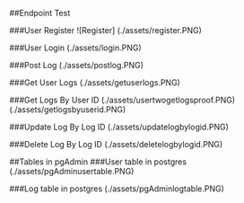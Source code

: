 ##Endpoint Test

###User Register 
![Register] (./assets/register.PNG)

###User Login
(./assets/login.PNG)

###Post Log
(./assets/postlog.PNG)

###Get User Logs
(./assets/getuserlogs.PNG)

###Get Logs By User ID
(./assets/usertwogetlogsproof.PNG)
(./assets/getlogsbyuserid.PNG)

###Update Log By Log ID
(./assets/updatelogbylogid.PNG)

###Delete Log By Log ID
(./assets/deletelogbylogid.PNG)



##Tables in pgAdmin
###User table in postgres
(./assets/pgAdminusertable.PNG)


###Log table in postgres
(./assets/pgAdminlogtable.PNG)